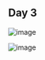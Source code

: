 ## Day 3

![image](https://user-images.githubusercontent.com/118953938/206080600-e4eeb0a5-ecee-4093-80ae-74841c46ac46.png)

![image](https://user-images.githubusercontent.com/118953938/206081584-e6e455af-952c-4511-85bf-e05a689df147.png)

